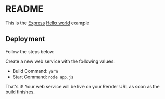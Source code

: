 # README

This is the [Express](https://expressjs.com) [Hello world](https://expressjs.com/en/starter/hello-world.html) example

## Deployment

Follow the steps below:

Create a new web service with the following values:
  * Build Command: `yarn`
  * Start Command: `node app.js`

That's it! Your web service will be live on your Render URL as soon as the build finishes.
